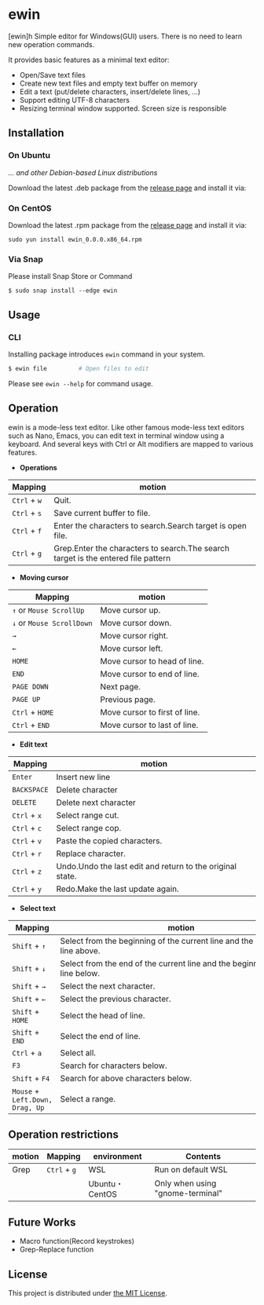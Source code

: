 ewin
====

[ewin]h Simple editor for Windows(GUI) users.
  There is no need to learn new operation commands.

It provides basic features as a minimal text editor:

- Open/Save text files
- Create new text files and empty text buffer on memory
- Edit a text (put/delete characters, insert/delete lines, ...)
- Support editing UTF-8 characters
- Resizing terminal window supported. Screen size is responsible

## Installation

### On Ubuntu

_... and other Debian-based Linux distributions_

Download the latest .deb package from the [release page](https://github.com/thinkingreed/ewin/releases) and install it via:

### On CentOS

Download the latest .rpm package from the [release page](https://github.com/thinkingreed/ewin/releases) and install it via:

```
sudo yun install ewin_0.0.0.x86_64.rpm
```

### Via Snap

Please install Snap Store or Command

```
$ sudo snap install --edge ewin
```

## Usage

### CLI

Installing package introduces `ewin` command in your system.

```sh
$ ewin file         # Open files to edit
```

Please see `ewin --help` for command usage.


## Operation

ewin is a mode-less text editor. Like other famous mode-less text editors such as Nano, Emacs, you can edit text in terminal window using a keyboard.
And several keys with Ctrl or Alt modifiers are mapped to various features.

- **Operations**

| Mapping                             | motion                        |
|-------------------------------------|------------------------------------|
| `Ctrl` + `w`                        | Quit.                              |
| `Ctrl` + `s`                        | Save current buffer to file.       |
| `Ctrl` + `f`                        | Enter the characters to search.Search target is open file.|
| `Ctrl` + `g`                        | Grep.Enter the characters to search.The search target is the entered file pattern|


- **Moving cursor**

| Mapping                             | motion                        |
|-------------------------------------|------------------------------------|
| `↑` or `Mouse ScrollUp`             | Move cursor up.                    |
| `↓` or `Mouse ScrollDown`           | Move cursor down.                  |
| `→`                                 | Move cursor right.                 |
| `←`                                 | Move cursor left.                  |
| `HOME`                              | Move cursor to head of line.       |
| `END`                               | Move cursor to end of line.        |
| `PAGE DOWN`                         | Next page.                         |
| `PAGE UP`                           | Previous page.                     |
| `Ctrl` + `HOME`                     | Move cursor to first of line.      |
| `Ctrl` + `END`                      | Move cursor to last of line.       |

- **Edit text**

| Mapping                 | motion               |
|-------------------------|---------------------------|
| `Enter`                 | Insert new line           |
| `BACKSPACE`             | Delete character          |
| `DELETE`                | Delete next character     |
| `Ctrl` + `x`            | Select range cut.         |
| `Ctrl` + `c`            | Select range cop.         |
| `Ctrl` + `v`            | Paste the copied characters.|
| `Ctrl` + `r`            | Replace character.|
| `Ctrl` + `z`            | Undo.Undo the last edit and return to the original state.|
| `Ctrl` + `y`            | Redo.Make the last update again.|


- **Select text**

| Mapping                 | motion               |
|-------------------------|----------------------------------------------------------------------------------|
| `Shift` + `↑`           | Select from the beginning of the current line and the end of the line above.     |
| `Shift` + `↓`           | Select from the end of the current line and the beginning of the line below.     |
| `Shift` + `→`           | Select the next character.　　　　　　　　　　　　　　　　　　　　　　　　　　 　　 　| 
| `Shift` + `←`           | Select the previous character.                                                   | 
| `Shift` + `HOME`        | Select the head of line.                                                         | 
| `Shift` + `END`         | Select the end of line.                                                          |
| `Ctrl` + `a`            | Select all.                                                                      | 
| `F3`                    | Search for characters below.     　　　　　                                       |
| `Shift` + `F4`          | Search for above characters below.　　　　　                                      |
| `Mouse` + `Left.Down, Drag, Up`    | Select a range.|


## Operation restrictions
| motion   | Mapping                 | environment     |Contents                         |
|----------|-------------------------|-----------------|---------------------------------|
| Grep     | `Ctrl` + `g`            | WSL             | Run on default WSL              |
|          |                         | Ubuntu・CentOS  | Only when using "gnome-terminal"|

## Future Works

- Macro function(Record keystrokes) 
- Grep-Replace function

## License

This project is distributed under [the MIT License](./LICENSE.txt).
